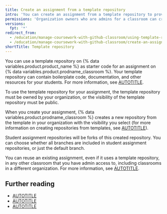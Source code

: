 ```yaml
---
title: Create an assignment from a template repository
intro: 'You can create an assignment from a template repository to provide starter code, documentation, and other resources to your students.'
permissions: 'Organization owners who are admins for a classroom can create an assignment from a template repository that is public or owned by the organization. {% data reusables.classroom.classroom-admins-link %}'
versions:
  fpt: '*'
redirect_from:
  - /education/manage-coursework-with-github-classroom/using-template-repos-for-assignments
  - /education/manage-coursework-with-github-classroom/create-an-assignment-from-a-template-repository
shortTitle: Template repository
---
```


You can use a template repository on {% data variables.product.product_name %} as starter code for an assignment on {% data variables.product.prodname_classroom %}. Your template repository can contain boilerplate code, documentation, and other resources for your students. For more information, see [AUTOTITLE](/repositories/creating-and-managing-repositories/creating-a-template-repository).

To use the template repository for your assignment, the template repository must be owned by your organization, or the visibility of the template repository must be public.

When you create your assignment, {% data variables.product.prodname_classroom %} creates a new repository from the template in your organization with the visibility you select (for more information on creating repositories from templates, see [AUTOTITLE](/repositories/creating-and-managing-repositories/creating-a-repository-from-a-template)).

Student assignment repositories will be forks of this created repository. You can choose whether all branches are included in student assignment repositories, or just the default branch.

You can reuse an existing assignment, even if it uses a template repository, in any other classroom that you have admin access to, including classrooms in a different organization. For more information, see [AUTOTITLE](/education/manage-coursework-with-github-classroom/teach-with-github-classroom/reuse-an-assignment).

## Further reading

* [AUTOTITLE](/education/manage-coursework-with-github-classroom/teach-with-github-classroom/create-an-individual-assignment)
* [AUTOTITLE](/education/manage-coursework-with-github-classroom/teach-with-github-classroom/create-a-group-assignment)
* [AUTOTITLE](/education/manage-coursework-with-github-classroom/teach-with-github-classroom/using-github-classroom-with-github-cli)
